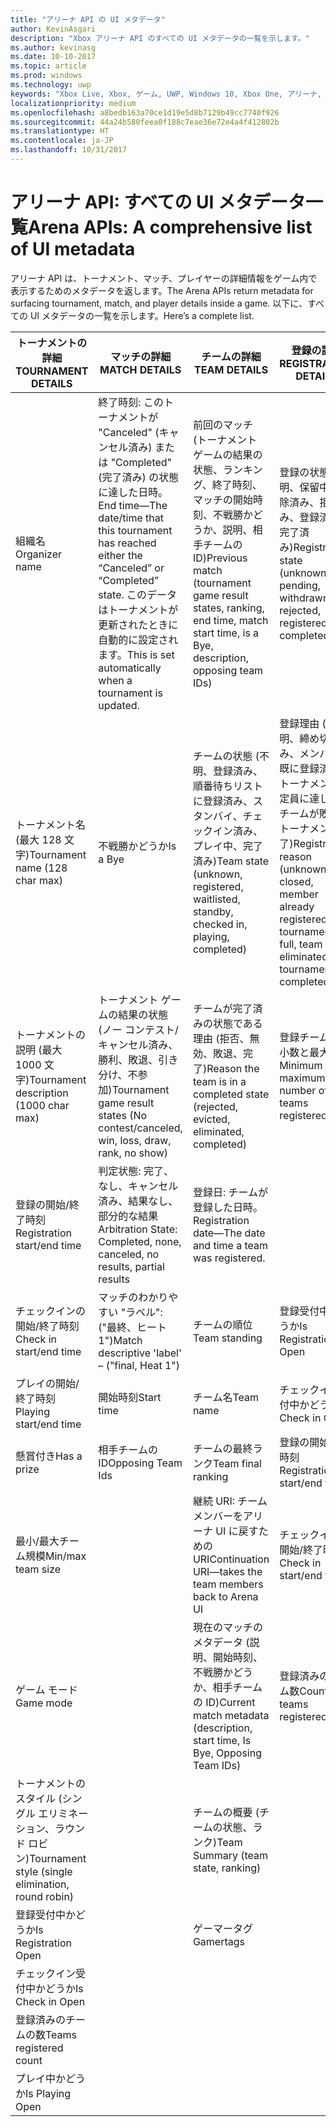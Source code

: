 ```yaml
---
title: "アリーナ API の UI メタデータ"
author: KevinAsgari
description: "Xbox アリーナ API のすべての UI メタデータの一覧を示します。"
ms.author: kevinasg
ms.date: 10-10-2017
ms.topic: article
ms.prod: windows
ms.technology: uwp
keywords: "Xbox Live, Xbox, ゲーム, UWP, Windows 10, Xbox One, アリーナ, トーナメント, UX"
localizationpriority: medium
ms.openlocfilehash: a8bedb163a70ce1d19e5d8b7129b49cc7740f926
ms.sourcegitcommit: 44a24b580feea0f188c7eae36e72e4a4f412802b
ms.translationtype: HT
ms.contentlocale: ja-JP
ms.lasthandoff: 10/31/2017
---
```

# <a name="arena-apis-a-comprehensive-list-of-ui-metadata"></a><span data-ttu-id="5e497-104">アリーナ API: すべての UI メタデータ一覧</span><span class="sxs-lookup"><span data-stu-id="5e497-104">Arena APIs: A comprehensive list of UI metadata</span></span>

<span data-ttu-id="5e497-105">アリーナ API は、トーナメント、マッチ、プレイヤーの詳細情報をゲーム内で表示するためのメタデータを返します。</span><span class="sxs-lookup"><span data-stu-id="5e497-105">The Arena APIs return metadata for surfacing tournament, match, and player details inside a game.</span></span> <span data-ttu-id="5e497-106">以下に、すべての UI メタデータの一覧を示します。</span><span class="sxs-lookup"><span data-stu-id="5e497-106">Here’s a complete list.</span></span>

<span data-ttu-id="5e497-107">トーナメントの詳細</span><span class="sxs-lookup"><span data-stu-id="5e497-107">TOURNAMENT DETAILS</span></span>  | <span data-ttu-id="5e497-108">マッチの詳細</span><span class="sxs-lookup"><span data-stu-id="5e497-108">MATCH DETAILS</span></span> | <span data-ttu-id="5e497-109">チームの詳細</span><span class="sxs-lookup"><span data-stu-id="5e497-109">TEAM DETAILS</span></span>  | <span data-ttu-id="5e497-110">登録の詳細</span><span class="sxs-lookup"><span data-stu-id="5e497-110">REGISTRATION DETAILS</span></span>
--- | --- | --- | ---
<span data-ttu-id="5e497-111">組織名</span><span class="sxs-lookup"><span data-stu-id="5e497-111">Organizer name</span></span> | <span data-ttu-id="5e497-112">終了時刻: このトーナメントが "Canceled" (キャンセル済み) または "Completed" (完了済み) の状態に達した日時。</span><span class="sxs-lookup"><span data-stu-id="5e497-112">End time—The date/time that this tournament has reached either the “Canceled” or “Completed” state.</span></span> <span data-ttu-id="5e497-113">このデータはトーナメントが更新されたときに自動的に設定されます。</span><span class="sxs-lookup"><span data-stu-id="5e497-113">This is set automatically when a tournament is updated.</span></span> | <span data-ttu-id="5e497-114">前回のマッチ (トーナメント ゲームの結果の状態、ランキング、終了時刻、マッチの開始時刻、不戦勝かどうか、説明、相手チームの ID)</span><span class="sxs-lookup"><span data-stu-id="5e497-114">Previous match (tournament game result states, ranking, end time, match start time, is a Bye, description, opposing team IDs)</span></span> | <span data-ttu-id="5e497-115">登録の状態 (不明、保留中、解除済み、拒否済み、登録済み、完了済み)</span><span class="sxs-lookup"><span data-stu-id="5e497-115">Registration state (unknown, pending, withdrawn, rejected, registered, completed)</span></span>
<span data-ttu-id="5e497-116">トーナメント名 (最大 128 文字)</span><span class="sxs-lookup"><span data-stu-id="5e497-116">Tournament name (128 char max)</span></span> | <span data-ttu-id="5e497-117">不戦勝かどうか</span><span class="sxs-lookup"><span data-stu-id="5e497-117">Is a Bye</span></span>   | <span data-ttu-id="5e497-118">チームの状態 (不明、登録済み、順番待ちリストに登録済み、スタンバイ、チェックイン済み、プレイ中、完了済み)</span><span class="sxs-lookup"><span data-stu-id="5e497-118">Team state (unknown, registered, waitlisted, standby, checked in, playing, completed)</span></span> | <span data-ttu-id="5e497-119">登録理由 (不明、締め切り済み、メンバーが既に登録済み、トーナメントが定員に達した、チームが敗退、トーナメント完了)</span><span class="sxs-lookup"><span data-stu-id="5e497-119">Registration reason (unknown, closed, member already registered, tournament full, team eliminated, tournament completed)</span></span>
<span data-ttu-id="5e497-120">トーナメントの説明 (最大 1000 文字)</span><span class="sxs-lookup"><span data-stu-id="5e497-120">Tournament description (1000 char max)</span></span> | <span data-ttu-id="5e497-121">トーナメント ゲームの結果の状態 (ノー コンテスト/キャンセル済み、勝利、敗退、引き分け、不参加)</span><span class="sxs-lookup"><span data-stu-id="5e497-121">Tournament game result states (No contest/canceled, win, loss, draw, rank, no show)</span></span> | <span data-ttu-id="5e497-122">チームが完了済みの状態である理由 (拒否、無効、敗退、完了)</span><span class="sxs-lookup"><span data-stu-id="5e497-122">Reason the team is in a completed state (rejected, evicted, eliminated, completed)</span></span> | <span data-ttu-id="5e497-123">登録チームの最小数と最大数</span><span class="sxs-lookup"><span data-stu-id="5e497-123">Minimum and maximum number of teams registered</span></span>
<span data-ttu-id="5e497-124">登録の開始/終了時刻</span><span class="sxs-lookup"><span data-stu-id="5e497-124">Registration start/end time</span></span> | <span data-ttu-id="5e497-125">判定状態: 完了、なし、キャンセル済み、結果なし、部分的な結果</span><span class="sxs-lookup"><span data-stu-id="5e497-125">Arbitration State: Completed, none, canceled, no results, partial results</span></span> | <span data-ttu-id="5e497-126">登録日: チームが登録した日時。</span><span class="sxs-lookup"><span data-stu-id="5e497-126">Registration date—The date and time a team was registered.</span></span> |
<span data-ttu-id="5e497-127">チェックインの開始/終了時刻</span><span class="sxs-lookup"><span data-stu-id="5e497-127">Check in start/end time</span></span> | <span data-ttu-id="5e497-128">マッチのわかりやすい "ラベル": ("最終、ヒート 1")</span><span class="sxs-lookup"><span data-stu-id="5e497-128">Match descriptive 'label' – ("final, Heat 1")</span></span> | <span data-ttu-id="5e497-129">チームの順位</span><span class="sxs-lookup"><span data-stu-id="5e497-129">Team standing</span></span> | <span data-ttu-id="5e497-130">登録受付中かどうか</span><span class="sxs-lookup"><span data-stu-id="5e497-130">Is Registration Open</span></span>
<span data-ttu-id="5e497-131">プレイの開始/終了時刻</span><span class="sxs-lookup"><span data-stu-id="5e497-131">Playing start/end time</span></span> | <span data-ttu-id="5e497-132">開始時刻</span><span class="sxs-lookup"><span data-stu-id="5e497-132">Start time</span></span> | <span data-ttu-id="5e497-133">チーム名</span><span class="sxs-lookup"><span data-stu-id="5e497-133">Team name</span></span> | <span data-ttu-id="5e497-134">チェックイン受付中かどうか</span><span class="sxs-lookup"><span data-stu-id="5e497-134">Is Check in Open</span></span>
<span data-ttu-id="5e497-135">懸賞付き</span><span class="sxs-lookup"><span data-stu-id="5e497-135">Has a prize</span></span> | <span data-ttu-id="5e497-136">相手チームの ID</span><span class="sxs-lookup"><span data-stu-id="5e497-136">Opposing Team Ids</span></span> | <span data-ttu-id="5e497-137">チームの最終ランク</span><span class="sxs-lookup"><span data-stu-id="5e497-137">Team final ranking</span></span> | <span data-ttu-id="5e497-138">登録の開始/終了時刻</span><span class="sxs-lookup"><span data-stu-id="5e497-138">Registration start/end time</span></span>
<span data-ttu-id="5e497-139">最小/最大チーム規模</span><span class="sxs-lookup"><span data-stu-id="5e497-139">Min/max team size</span></span> | | <span data-ttu-id="5e497-140">継続 URI: チーム メンバーをアリーナ UI に戻すための URI</span><span class="sxs-lookup"><span data-stu-id="5e497-140">Continuation URI—takes the team members back to Arena UI</span></span> | <span data-ttu-id="5e497-141">チェックインの開始/終了時刻</span><span class="sxs-lookup"><span data-stu-id="5e497-141">Check in start/end time</span></span>
<span data-ttu-id="5e497-142">ゲーム モード</span><span class="sxs-lookup"><span data-stu-id="5e497-142">Game mode</span></span> | | <span data-ttu-id="5e497-143">現在のマッチのメタデータ (説明、開始時刻、不戦勝かどうか、相手チームの ID)</span><span class="sxs-lookup"><span data-stu-id="5e497-143">Current match metadata (description, start time, Is Bye, Opposing Team IDs)</span></span> | <span data-ttu-id="5e497-144">登録済みのチーム数</span><span class="sxs-lookup"><span data-stu-id="5e497-144">Count of teams registered</span></span>
<span data-ttu-id="5e497-145">トーナメントのスタイル (シングル エリミネーション、ラウンド ロビン)</span><span class="sxs-lookup"><span data-stu-id="5e497-145">Tournament style (single elimination, round robin)</span></span> | | <span data-ttu-id="5e497-146">チームの概要 (チームの状態、ランク)</span><span class="sxs-lookup"><span data-stu-id="5e497-146">Team Summary (team state, ranking)</span></span> |
<span data-ttu-id="5e497-147">登録受付中かどうか</span><span class="sxs-lookup"><span data-stu-id="5e497-147">Is Registration Open</span></span> | | <span data-ttu-id="5e497-148">ゲーマータグ</span><span class="sxs-lookup"><span data-stu-id="5e497-148">Gamertags</span></span> |
<span data-ttu-id="5e497-149">チェックイン受付中かどうか</span><span class="sxs-lookup"><span data-stu-id="5e497-149">Is Check in Open</span></span> | | |
<span data-ttu-id="5e497-150">登録済みのチームの数</span><span class="sxs-lookup"><span data-stu-id="5e497-150">Teams registered count</span></span> | | |
<span data-ttu-id="5e497-151">プレイ中かどうか</span><span class="sxs-lookup"><span data-stu-id="5e497-151">Is Playing Open</span></span> | | |
